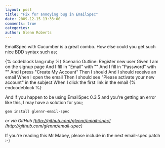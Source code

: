 ```yaml
---
layout: post
title: "Fix for annoying bug in EmailSpec"
date: 2009-12-15 13:33:00
comments: true
categories:
author: Glenn Roberts
---
```


EmailSpec with Cucumber is a great combo. How else could you get such nice BDD syntax such as;

{% codeblock lang:ruby %}
Scenario Outline: Register new user
Given I am on the signup page
And I fill in "Email" with ""
And I fill in "Password" with ""
And I press "Create My Account"
Then I should
And I should receive an email
When I open the email
Then I should see "Please activate your new account" in the subject
When I click the first link in the email
{% endcodeblock %}

And if you happen to be using EmailSpec 0.3.5 and you're getting an error like this, I may have a solution for you;

    gem install glennr-email-spec

**or via GitHub* [http://github.com/glennr/email-spec](http://github.com/glennr/email-spec)*

If you're reading this Mr Mabey, please include in the next email-spec patch :-)
